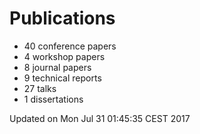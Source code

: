 # Publications
  * 40 conference papers
  * 4 workshop papers
  * 8 journal papers
  * 9 technical reports
  * 27 talks
  * 1 dissertations

Updated on Mon Jul 31 01:45:35 CEST 2017
